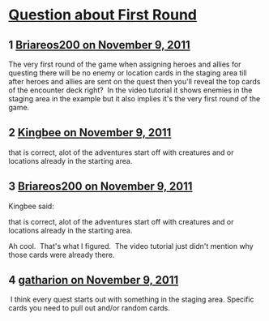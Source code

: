 # [Question about First Round](https://community.fantasyflightgames.com/topic/56061-question-about-first-round/)

## 1 [Briareos200 on November 9, 2011](https://community.fantasyflightgames.com/topic/56061-question-about-first-round/?do=findComment&comment=554048)

The very first round of the game when assigning heroes and allies for questing there will be no enemy or location cards in the staging area till after heroes and allies are sent on the quest then you'll reveal the top cards of the encounter deck right?  In the video tutorial it shows enemies in the staging area in the example but it also implies it's the very first round of the game.

## 2 [Kingbee on November 9, 2011](https://community.fantasyflightgames.com/topic/56061-question-about-first-round/?do=findComment&comment=554049)

that is correct, alot of the adventures start off with creatures and or locations already in the starting area.

## 3 [Briareos200 on November 9, 2011](https://community.fantasyflightgames.com/topic/56061-question-about-first-round/?do=findComment&comment=554052)

Kingbee said:

that is correct, alot of the adventures start off with creatures and or locations already in the starting area.



Ah cool.  That's what I figured.  The video tutorial just didn't mention why those cards were already there.

## 4 [gatharion on November 9, 2011](https://community.fantasyflightgames.com/topic/56061-question-about-first-round/?do=findComment&comment=554206)

 I think every quest starts out with something in the staging area. Specific cards you need to pull out and/or random cards.

